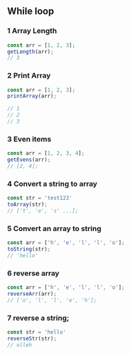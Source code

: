 ## While loop

### 1 Array Length
```javascript
const arr = [1, 2, 3];
getLength(arr);
// 3
```

### 2 Print Array
```javascript
const arr = [1, 2, 3];
printArray(arr);

// 1
// 2
// 3
```

### 3 Even items
```javascript
const arr = [1, 2, 3, 4];
getEvens(arr);
// [2, 4];
```

### 4 Convert a string to array
```javascript
const str = 'test123'
toArray(str);
// ['t', 'e', 's' ...];
```

### 5 Convert an array to string
```javascript
const arr = ['h', 'e', 'l', 'l', 'o'];
toString(str);
// 'hello'
```

### 6 reverse array
```javascript
const arr = ['h', 'e', 'l', 'l', 'o'];
reverseArr(arr);
// ['o', 'l', 'l', 'e', 'h'];
```

### 7 reverse a string;
```javascript
const str = 'hello'
reverseStr(str);
// olleh
```


